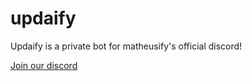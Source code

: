 # updaify
 Updaify is a private bot for matheusify's official discord!

 <!-- Place this tag where you want the button to render. -->
<a class="github-button" href="https://discord.gg/wPfvQx4qB7" data-icon="octicon-play" aria-label="Join our discord server!">Join our discord</a>
